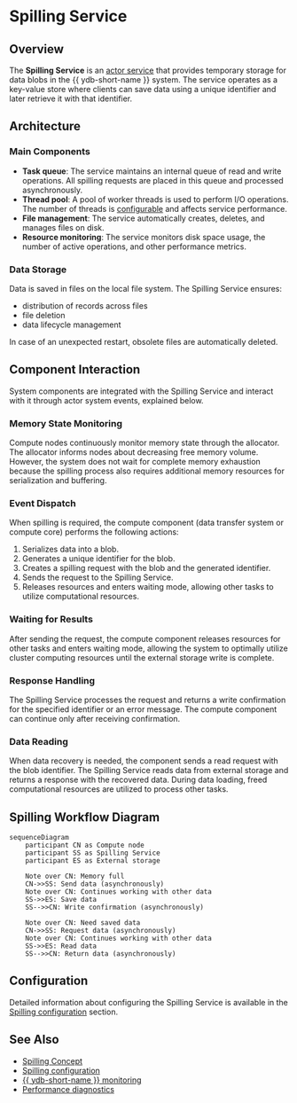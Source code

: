 # Spilling Service

## Overview

The **Spilling Service** is an [actor service](../concepts/glossary.md#actor-service) that provides temporary storage for data blobs in the {{ ydb-short-name }} system. The service operates as a key-value store where clients can save data using a unique identifier and later retrieve it with that identifier.

## Architecture

### Main Components

- **Task queue**: The service maintains an internal queue of read and write operations. All spilling requests are placed in this queue and processed asynchronously.
- **Thread pool**: A pool of worker threads is used to perform I/O operations. The number of threads is [configurable](../reference/configuration/table_service_config.md#workerscount) and affects service performance.
- **File management**: The service automatically creates, deletes, and manages files on disk.
- **Resource monitoring**: The service monitors disk space usage, the number of active operations, and other performance metrics.

### Data Storage

Data is saved in files on the local file system. The Spilling Service ensures:

* distribution of records across files
* file deletion
* data lifecycle management

In case of an unexpected restart, obsolete files are automatically deleted.

## Component Interaction

System components are integrated with the Spilling Service and interact with it through actor system events, explained below.

### Memory State Monitoring

Compute nodes continuously monitor memory state through the allocator. The allocator informs nodes about decreasing free memory volume. However, the system does not wait for complete memory exhaustion because the spilling process also requires additional memory resources for serialization and buffering.

### Event Dispatch

When spilling is required, the compute component (data transfer system or compute core) performs the following actions:

1. Serializes data into a blob.
2. Generates a unique identifier for the blob.
3. Creates a spilling request with the blob and the generated identifier.
4. Sends the request to the Spilling Service.
5. Releases resources and enters waiting mode, allowing other tasks to utilize computational resources.

### Waiting for Results

After sending the request, the compute component releases resources for other tasks and enters waiting mode, allowing the system to optimally utilize cluster computing resources until the external storage write is complete.

### Response Handling

The Spilling Service processes the request and returns a write confirmation for the specified identifier or an error message. The compute component can continue only after receiving confirmation.

### Data Reading

When data recovery is needed, the component sends a read request with the blob identifier. The Spilling Service reads data from external storage and returns a response with the recovered data. During data loading, freed computational resources are utilized to process other tasks.

## Spilling Workflow Diagram

```mermaid
sequenceDiagram
    participant CN as Compute node
    participant SS as Spilling Service
    participant ES as External storage

    Note over CN: Memory full
    CN->>SS: Send data (asynchronously)
    Note over CN: Continues working with other data
    SS->>ES: Save data
    SS-->>CN: Write confirmation (asynchronously)
    
    Note over CN: Need saved data
    CN->>SS: Request data (asynchronously)
    Note over CN: Continues working with other data
    SS->>ES: Read data
    SS-->>CN: Return data (asynchronously)
```

## Configuration

Detailed information about configuring the Spilling Service is available in the [Spilling configuration](../reference/configuration/table_service_config.md) section.

## See Also

- [Spilling Concept](../concepts/spilling.md)
- [Spilling configuration](../reference/configuration/table_service_config.md)
- [{{ ydb-short-name }} monitoring](../devops/observability/monitoring.md)
- [Performance diagnostics](../troubleshooting/performance/index.md)
